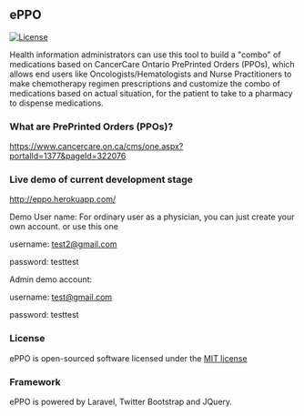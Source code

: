 ## ePPO 

[![License](https://poser.pugx.org/laravel/framework/license.svg)](https://packagist.org/packages/laravel/framework)


Health information administrators can use this tool to build a "combo" of medications based on CancerCare Ontario PrePrinted Orders (PPOs), which allows end users like Oncologists/Hematologists and Nurse Practitioners to make chemotherapy regimen prescriptions and customize the combo of medications based on actual situation, for the patient to take to a pharmacy to dispense medications.

### What are PrePrinted Orders (PPOs)?

https://www.cancercare.on.ca/cms/one.aspx?portalId=1377&pageId=322076

### Live demo of current development stage

http://eppo.herokuapp.com/



Demo User name:
For ordinary user as a physician, you can just create your own account. or use this one

username: test2@gmail.com

password: testtest

Admin demo account:

username: test@gmail.com

password: testtest

### License

ePPO is open-sourced software licensed under the [MIT license](http://opensource.org/licenses/MIT)

### Framework

ePPO is powered by Laravel, Twitter Bootstrap and JQuery.
